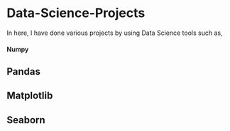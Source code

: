 # Data-Science-Projects
  In here, I have done various projects by using Data Science tools such as,
  #### Numpy
  ## Pandas
  ## Matplotlib
  ## Seaborn
